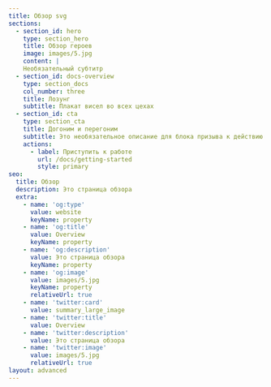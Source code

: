 ```yaml
---
title: Обзор svg
sections:
  - section_id: hero
    type: section_hero
    title: Обзор героев
    image: images/5.jpg
    content: |
    Необязательный субтитр
  - section_id: docs-overview
    type: section_docs
    col_number: three
    title: Лозунг
    subtitle: Плакат висел во всех цехах
  - section_id: cta
    type: section_cta
    title: Догоним и перегоним
    subtitle: Это необязательное описание для блока призыва к действию.
    actions:
      - label: Приступить к работе
        url: /docs/getting-started
        style: primary
seo:
  title: Обзор
  description: Это страница обзора
  extra:
    - name: 'og:type'
      value: website
      keyName: property
    - name: 'og:title'
      value: Overview
      keyName: property
    - name: 'og:description'
      value: Это страница обзора
      keyName: property
    - name: 'og:image'
      value: images/5.jpg
      keyName: property
      relativeUrl: true
    - name: 'twitter:card'
      value: summary_large_image
    - name: 'twitter:title'
      value: Overview
    - name: 'twitter:description'
      value: Это страница обзора
    - name: 'twitter:image'
      value: images/5.jpg
      relativeUrl: true
layout: advanced
--- 
```

